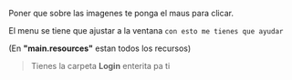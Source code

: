 Poner que sobre las imagenes te ponga el maus para clicar.

El menu se tiene que ajustar a la ventana ``con esto me tienes que ayudar``

(En **"main.resources"** estan todos los recursos)

>Tienes la carpeta **Login** enterita pa ti